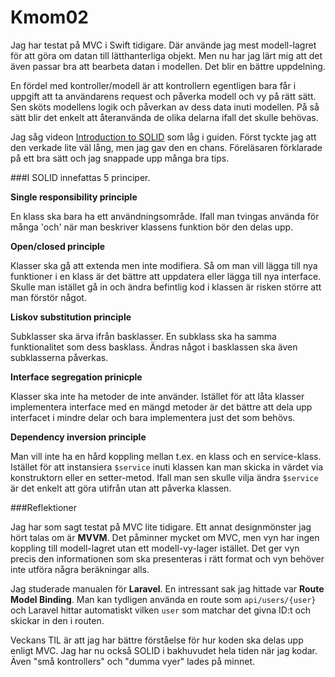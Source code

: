 ---
---
Kmom02
=========================

<!-- Vilka tidigare erfarenheter har du av MVC? Använde du någon speciell källa för att läsa på om MVC? Kan du med egna ord förklara någon fördel med kontroller/modell-begreppet, så som du ser på det? -->
Jag har testat på MVC i Swift tidigare. Där använde jag mest modell-lagret för att göra om datan till lätthanterliga objekt. Men nu har jag lärt mig att det även passar bra att bearbeta datan i modellen. Det blir en bättre uppdelning.

En fördel med kontroller/modell är att kontrollern egentligen bara får i uppgift att ta användarens request och påverka modell och vy på rätt sätt. Sen sköts modellens logik och påverkan av dess data inuti modellen. På så sätt blir det enkelt att återanvända de olika delarna ifall det skulle behövas.

<!-- Kom du fram till vad begreppet SOLID innebar och vilka källor använde du? Kan du förklara SOLID på ett par rader med dina egna ord? -->
Jag såg videon [Introduction to SOLID](https://www.youtube.com/watch?v=86Tt2pW9pv4) som låg i guiden. Först tyckte jag att den verkade lite väl lång, men jag gav den en chans. Föreläsaren förklarade på ett bra sätt och jag snappade upp många bra tips.

###I SOLID innefattas 5 principer.

**Single responsibility principle**

En klass ska bara ha ett användningsområde. Ifall man tvingas använda för många 'och' när man beskriver klassens funktion bör den delas upp.

**Open/closed principle**

Klasser ska gå att extenda men inte modifiera. Så om man vill lägga till nya funktioner i en klass är det bättre att uppdatera eller lägga till nya interface. Skulle man istället gå in och ändra befintlig kod i klassen är risken större att man förstör något.

**Liskov substitution principle**

Subklasser ska ärva ifrån basklasser. En subklass ska ha samma funktionalitet som dess basklass. Ändras något i basklassen ska även subklasserna påverkas.

**Interface segregation prinicple**

Klasser ska inte ha metoder de inte använder. Istället för att låta klasser implementera interface med en mängd metoder är det bättre att dela upp interfacet i mindre delar och bara implementera just det som behövs.

**Dependency inversion principle**

Man vill inte ha en hård koppling mellan t.ex. en klass och en service-klass. Istället för att instansiera `$service` inuti klassen kan man skicka in värdet via konstruktorn eller en setter-metod. Ifall man sen skulle vilja ändra `$service` är det enkelt att göra utifrån utan att påverka klassen.

###Reflektioner

<!-- Har du någon erfarenhet av designmönster och kan du nämna och kort förklara några designmönster du hört talas om? -->
Jag har som sagt testat på MVC lite tidigare. Ett annat designmönster jag hört talas om är **MVVM**. Det påminner mycket om MVC, men vyn har ingen koppling till modell-lagret utan ett modell-vy-lager istället. Det ger vyn precis den informationen som ska presenteras i rätt format och vyn behöver inte utföra några beräkningar alls.


<!-- Vilket ramverk valde du att studera manualen för och fann du något intreesant? -->
Jag studerade manualen för **Laravel**. En intressant sak jag hittade var **Route Model Binding**. Man kan tydligen använda en route som `api/users/{user}` och Laravel hittar automatiskt vilken `user` som matchar det givna ID:t och skickar in den i routen.

<!-- Vilken är din TIL för detta kmom? -->
Veckans TIL är att jag har bättre förståelse för hur koden ska delas upp enligt MVC. Jag har nu också SOLID i bakhuvudet hela tiden när jag kodar. Även "små kontrollers" och "dumma vyer" lades på minnet.
